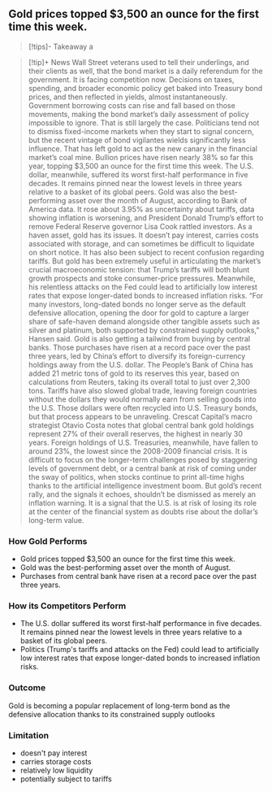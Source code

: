## Gold prices topped $3,500 an ounce for the first time this week.
> [!tips]- Takeaway
> a

> [!tip]+ News
> Wall Street veterans used to tell their underlings, and their clients as well, that the bond market is a daily referendum for the government. It is facing competition now.
Decisions on taxes, spending, and broader economic policy get baked into Treasury bond prices, and then reflected in yields, almost instantaneously. Government borrowing costs can rise and fall based on those movements, making the bond market’s daily assessment of policy impossible to ignore.
That is still largely the case. Politicians tend not to dismiss fixed-income markets when they start to signal concern, but the recent vintage of bond vigilantes wields significantly less influence.
That has left gold to act as the new canary in the financial market’s coal mine.
Bullion prices have risen nearly 38% so far this year, topping $3,500 an ounce for the first time this week. The U.S. dollar, meanwhile, suffered its worst first-half performance in five decades. It remains pinned near the lowest levels in three years relative to a basket of its global peers.
Gold was also the best-performing asset over the month of August, according to Bank of America data. It rose about 3.95% as uncertainty about tariffs, data showing inflation is worsening, and President Donald Trump’s effort to remove Federal Reserve governor Lisa Cook rattled investors.
As a haven asset, gold has its issues. It doesn’t pay interest, carries costs associated with storage, and can sometimes be difficult to liquidate on short notice. It has also been subject to recent confusion regarding tariffs.
But gold has been extremely useful in articulating the market’s crucial macroeconomic tension: that Trump’s tariffs will both blunt growth prospects and stoke consumer-price pressures. Meanwhile, his relentless attacks on the Fed could lead to artificially low interest rates that expose longer-dated bonds to increased inflation risks.
“For many investors, long-dated bonds no longer serve as the default defensive allocation, opening the door for gold to capture a larger share of safe-haven demand alongside other tangible assets such as silver and platinum, both supported by constrained supply outlooks,” Hansen said.
Gold is also getting a tailwind from buying by central banks. Those purchases have risen at a record pace over the past three years, led by China’s effort to diversify its foreign-currency holdings away from the U.S. dollar.
The People’s Bank of China has added 21 metric tons of gold to its reserves this year, based on calculations from Reuters, taking its overall total to just over 2,300 tons.
Tariffs have also slowed global trade, leaving foreign countries without the dollars they would normally earn from selling goods into the U.S. Those dollars were often recycled into U.S. Treasury bonds, but that process appears to be unraveling.
Crescat Capital’s macro strategist Otavio Costa notes that global central bank gold holdings represent 27% of their overall reserves, the highest in nearly 30 years. Foreign holdings of U.S. Treasuries, meanwhile, have fallen to around 23%, the lowest since the 2008-2009 financial crisis.
It is difficult to focus on the longer-term challenges posed by staggering levels of government debt, or a central bank at risk of coming under the sway of politics, when stocks continue to print all-time highs thanks to the artificial intelligence investment boom.
But gold’s recent rally, and the signals it echoes, shouldn’t be dismissed as merely an inflation warning. It is a signal that the U.S. is at risk of losing its role at the center of the financial system as doubts rise about the dollar’s long-term value.
### How Gold Performs
- Gold prices topped $3,500 an ounce for the first time this week.
- Gold was the best-performing asset over the month of August.
- Purchases from central bank have risen at a record pace over the past three years.
### How its Competitors Perform
- The U.S. dollar suffered its worst first-half performance in five decades. It remains pinned near the lowest levels in three years relative to a basket of its global peers.
- Politics (Trump's tariffs and attacks on the Fed) could lead to artificially low interest rates that expose longer-dated bonds to increased inflation risks.
### Outcome
Gold is becoming a popular replacement of long-term bond as the defensive allocation thanks to its constrained supply outlooks
### Limitation
- doesn't pay interest
- carries storage costs
- relatively low liquidity 
- potentially subject to tariffs